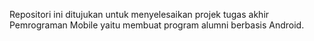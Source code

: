 Repositori ini ditujukan untuk menyelesaikan projek tugas akhir Pemrograman Mobile
yaitu membuat program alumni berbasis Android.
